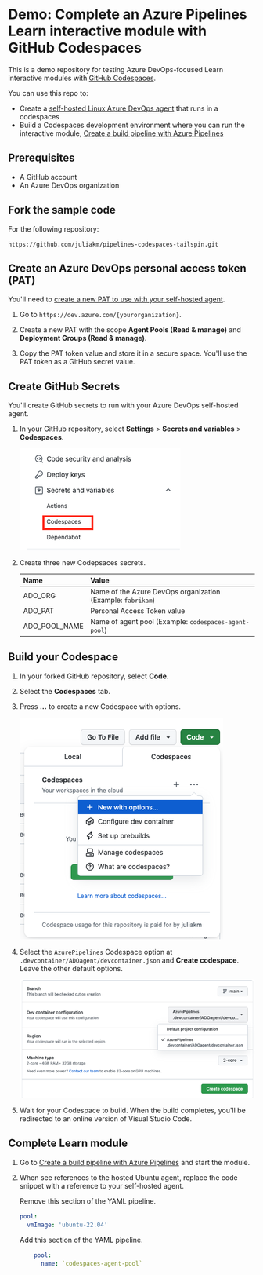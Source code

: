 # Demo: Complete an Azure Pipelines Learn interactive module with GitHub Codespaces

This is a demo repository for testing Azure DevOps-focused Learn interactive modules with [GitHub Codespaces](https://github.com/features/codespaces).

You can use this repo to:

* Create a [self-hosted Linux Azure DevOps agent](https://learn.microsoft.com/azure/devops/pipelines/agents/v2-linux) that runs in a codespaces
* Build a Codespaces development environment where you can run the interactive module, [Create a build pipeline with Azure Pipelines](https://learn.microsoft.com/training/modules/create-a-build-pipeline/)


## Prerequisites

* A GitHub account
* An Azure DevOps organization

## Fork the sample code

For the following repository:

```
https://github.com/juliakm/pipelines-codespaces-tailspin.git
```

## Create an Azure DevOps personal access token (PAT)

You'll need to [create a new PAT to use with your self-hosted agent](https://learn.microsoft.com/azure/devops/organizations/accounts/use-personal-access-tokens-to-authenticate). 

1. Go to `https://dev.azure.com/{yourorganization}`. 

1. Create a new PAT with the scope **Agent Pools (Read & manage)** and **Deployment Groups (Read & manage)**. 

1. Copy the PAT token value and store it in a secure space. You'll use the PAT token as a GitHub secret value. 

## Create GitHub Secrets

You'll create GitHub secrets to run with your Azure DevOps self-hosted agent. 

1. In your GitHub repository, select **Settings** > **Secrets and variables** > **Codespaces**. 

    ![Screenshot of Codespaces secret](images/add-codespaces-secret.png)

1. Create three new Codepsaces secrets.

    
    |Name  |Value  |
    |---------|---------|
    |ADO_ORG     |   Name of the Azure DevOps organization (Example: `fabrikam`)     |
    |ADO_PAT     |   Personal Access Token value      |
    |ADO_POOL_NAME     |   Name of agent pool (Example: `codespaces-agent-pool`)      | 
    

## Build your Codespace

1. In your forked GitHub repository, select **Code**.

1. Select the **Codespaces** tab.

1. Press **...** to create a new Codespace with options.

    ![Create new Codespace with options.](images/create-new-options-codespaces.png)

1. Select the `AzurePipelines` Codespace option at `.devcontainer/ADOagent/devcontainer.json` and **Create codespace**. Leave the other default options. 

    ![Select Azure DevOps Codespace option.](images/select-azdo-codespace-option.png)

1. Wait for your Codespace to build. When the build completes, you'll be redirected to an online version of Visual Studio Code. 

## Complete Learn module

1. Go to [Create a build pipeline with Azure Pipelines](https://learn.microsoft.com/training/modules/create-a-build-pipeline/) and start the module.

1. When see references to the hosted Ubuntu agent, replace the code snippet with a reference to your self-hosted agent. 

    Remove this section of the YAML pipeline.

    ```yml
    pool:
      vmImage: 'ubuntu-22.04'
    ```

    Add this section of the YAML pipeline.

    ```yml
        pool:
          name: `codespaces-agent-pool`    
    ```
